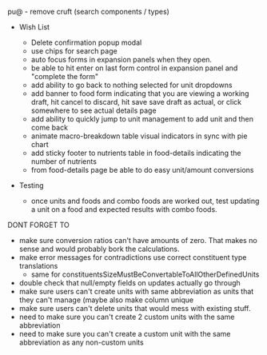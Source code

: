 pu@ 
    - remove cruft (search components / types)


* Wish List
    - Delete confirmation popup modal
    - use chips for search page
    - auto focus forms in expansion panels when they open.
    - be able to hit enter on last form control in expansion panel and "complete the form"
    - add ability to go back to nothing selected for unit dropdowns
    - add banner to food form indicating that you are viewing a working draft, hit cancel to discard, hit save save draft as actual, or click somewhere to see actual details page
    - add ability to quickly jump to unit management to add unit and then come back
    - animate macro-breakdown table visual indicators in sync with pie chart
    - add sticky footer to nutrients table in food-details indicating the number of nutrients
    - from food-details page be able to do easy unit/amount conversions


* Testing
    - once units and foods and combo foods are worked out, test updating a unit on a food and expected results with combo foods.


DONT FORGET TO
- make sure conversion ratios can't have amounts of zero. That makes no sense and would probably bork the calculations.
- make error messages for contradictions use correct constituent type translations
    - same for constituentsSizeMustBeConvertableToAllOtherDefinedUnits
- double check that null/empty fields on updates actually go through
- make sure users can't create units with same abbreviation as units that they can't manage (maybe also make column unique
- make sure users can't delete units that would mess with existing stuff.
- need to make sure you can't create 2 custom units with the same abbreviation
- need to make sure you can't create a custom unit with the same abbreviation as any non-custom units

        